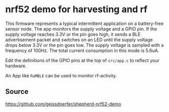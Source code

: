 # nrf52 demo for harvesting and rf

This firmware represents a typical intermittent application on a battery-free sensor node. 
The app monitors the supply voltage and a GPIO pin. 
If the supply voltage reaches 3.3V or the pin goes high, it sends a BLE advertisement packet and switches on an LED until the supply voltage drops below 3.3V or the pin goes low. The supply voltage is sampled with a frequency of 100Hz. The total current consumption in this mode is 5.6uA.

Edit the definitions of the GPIO pins at the top of `src/app.c` to reflect your hardware.

An App like `RaMBLE` can be used to monitor rf-activity.

## Source

https://github.com/geissdoerfer/shepherd-nrf52-demo

